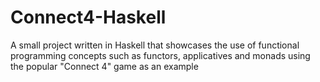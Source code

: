 # Connect4-Haskell
A small project written in Haskell that showcases the use of functional programming concepts such as functors, applicatives and monads using the popular "Connect 4" game as an example
